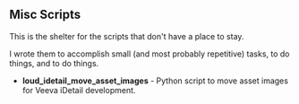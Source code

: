 ## Misc Scripts

This is the shelter for the scripts that don't have a place to stay.

I wrote them to accomplish small (and most probably repetitive) tasks, to do things, and to do things.

* **loud_idetail_move_asset_images** - Python script to move asset images for Veeva iDetail development.
